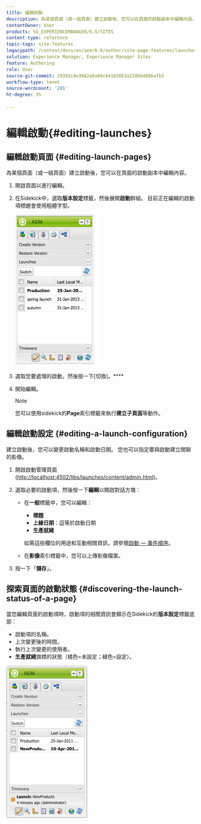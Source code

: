 ```yaml
---
title: 編輯啟動
description: 為某個頁面（或一組頁面）建立啟動後，您可以在頁面的啟動副本中編輯內容。
contentOwner: User
products: SG_EXPERIENCEMANAGER/6.5/SITES
content-type: reference
topic-tags: site-features
legacypath: /content/docs/en/aem/6-0/author/site-page-features/launches
solution: Experience Manager, Experience Manager Sites
feature: Authoring
role: User
source-git-commit: 29391c8e3042a8a04c64165663a228bb4886afb5
workflow-type: tm+mt
source-wordcount: '281'
ht-degree: 3%

---
```


# 編輯啟動{#editing-launches}

## 編輯啟動頁面 {#editing-launch-pages}

為某個頁面（或一組頁面）建立啟動後，您可以在頁面的啟動副本中編輯內容。

1. 開啟頁面以進行編輯。
1. 在Sidekick中，選取&#x200B;**版本設定**&#x200B;標籤，然後展開&#x200B;**啟動**&#x200B;群組。 目前正在編輯的啟動項標題會使用粗體字型。

   ![chlimage_1-13](assets/chlimage_1-13.jpeg)

1. 選取您要處理的啟動，然後按一下[切換]。****
1. 開始編輯。

   >[!NOTE]
   >
   >您可以使用sidekick的&#x200B;**Page**&#x200B;索引標籤來執行&#x200B;**建立子頁面**&#x200B;等動作。

## 編輯啟動設定 {#editing-a-launch-configuration}

建立啟動後，您可以變更啟動名稱和啟動日期。 您也可以指定要與啟動建立關聯的影像。

1. 開啟啟動管理頁面([http://localhost:4502/libs/launches/content/admin.html](http://localhost:4502/libs/launches/content/admin.html))。

1. 選取必要的啟動項，然後按一下&#x200B;**編輯**&#x200B;以開啟對話方塊：

   * 在&#x200B;**一般**&#x200B;標籤中，您可以編輯：

      * **標題**
      * **上線日期**：這等於啟動日期
      * **生產就緒**

     如需這些欄位的用途和互動相關資訊，請參閱[啟動 — 事件順序](/help/sites-authoring/launches.md#launches-the-order-of-events)。

   * 在&#x200B;**影像**&#x200B;索引標籤中，您可以上傳影像檔案。

1. 按一下「**儲存**」。

## 探索頁面的啟動狀態 {#discovering-the-launch-status-of-a-page}

當您編輯頁面的啟動項時，啟動項的相關資訊會顯示在Sidekick的&#x200B;**版本設定**&#x200B;標籤底部：

* 啟動項的名稱。
* 上次變更後的時間。
* 執行上次變更的使用者。
* **生產就緒**&#x200B;旗標的狀態（橘色=未設定；綠色=設定）。

![chlimage_1-186](assets/chlimage_1-186.png)
